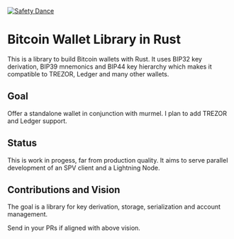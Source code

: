 [![Safety Dance](https://img.shields.io/badge/unsafe-forbidden-success.svg)](https://github.com/rust-secure-code/safety-dance/)
# Bitcoin Wallet Library in Rust
This is a library to build Bitcoin wallets with Rust. 
It uses BIP32 key derivation, BIP39 mnemonics and BIP44 key 
hierarchy which makes it compatible to TREZOR, Ledger and many other
wallets.

## Goal
Offer a standalone wallet in conjunction with murmel.
I plan to add TREZOR and Ledger support.

## Status
This is work in progess, far from production quality. 
It aims to serve parallel development of an SPV client and a Lightning Node.

## Contributions and Vision
The goal is a library for key derivation, storage, serialization and account management.

Send in your PRs if aligned with above vision.